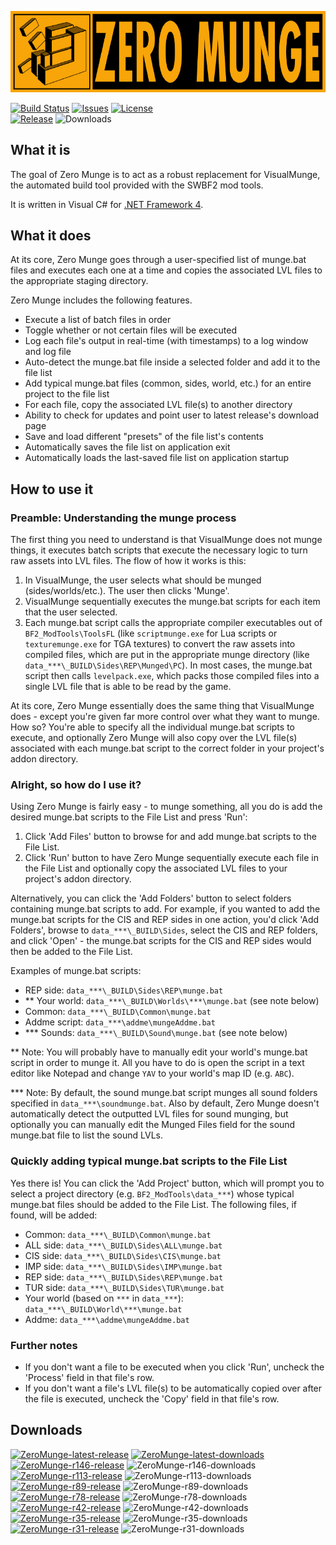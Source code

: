 ![Zero Munge](app_banner.jpg)

[![Build Status](https://travis-ci.org/marth8880/ZeroMunge.svg?branch=master&maxAge=300)](https://travis-ci.org/marth8880/ZeroMunge)
[![Issues](https://img.shields.io/github/issues/marth8880/ZeroMunge.svg?maxAge=60)](https://github.com/marth8880/ZeroMunge/issues)
[![License](https://img.shields.io/badge/License-BSD%203--Clause-blue.svg?label=license)](https://opensource.org/licenses/BSD-3-Clause)  
[![Release](https://img.shields.io/github/release/marth8880/ZeroMunge.svg?label=latest%20release&maxAge=300)](https://github.com/marth8880/ZeroMunge/releases/latest)
![Downloads](https://img.shields.io/github/downloads/marth8880/ZeroMunge/latest/total.svg?maxAge=60)



## What it is

The goal of Zero Munge is to act as a robust replacement for VisualMunge, the automated build tool provided with the SWBF2 mod tools.  

It is written in Visual C# for [.NET Framework 4](https://www.microsoft.com/en-us/download/details.aspx?id=17718).

## What it does

At its core, Zero Munge goes through a user-specified list of munge.bat files and executes each one at a time and copies the associated LVL files to the appropriate staging directory.  

Zero Munge includes the following features.

- Execute a list of batch files in order
- Toggle whether or not certain files will be executed
- Log each file's output in real-time (with timestamps) to a log window and log file
- Auto-detect the munge.bat file inside a selected folder and add it to the file list
- Add typical munge.bat files (common, sides, world, etc.) for an entire project to the file list
- For each file, copy the associated LVL file(s) to another directory
- Ability to check for updates and point user to latest release's download page
- Save and load different "presets" of the file list's contents
- Automatically saves the file list on application exit
- Automatically loads the last-saved file list on application startup

## How to use it

### Preamble: Understanding the munge process

The first thing you need to understand is that VisualMunge does not munge things, it executes batch scripts that execute the necessary logic to turn raw assets into LVL files. The flow of how it works is this: 

1. In VisualMunge, the user selects what should be munged (sides/worlds/etc.). The user then clicks 'Munge'.
2. VisualMunge sequentially executes the munge.bat scripts for each item that the user selected.
3. Each munge.bat script calls the appropriate compiler executables out of `BF2_ModTools\ToolsFL` (like `scriptmunge.exe` for Lua scripts or `texturemunge.exe` for TGA textures) to convert the raw assets into compiled files, which are put in the appropriate munge directory (like `data_***\_BUILD\Sides\REP\Munged\PC`). In most cases, the munge.bat script then calls `levelpack.exe`, which packs those compiled files into a single LVL file that is able to be read by the game.

At its core, Zero Munge essentially does the same thing that VisualMunge does - except you're given far more control over what they want to munge. How so? You're able to specify all the individual munge.bat scripts to execute, and optionally Zero Munge will also copy over the LVL file(s) associated with each munge.bat script to the correct folder in your project's addon directory.

### Alright, so how do I use it?

Using Zero Munge is fairly easy - to munge something, all you do is add the desired munge.bat scripts to the File List and press 'Run':

1. Click 'Add Files' button to browse for and add munge.bat scripts to the File List.
2. Click 'Run' button to have Zero Munge sequentially execute each file in the File List and optionally copy the associated LVL files to your project's addon directory.

Alternatively, you can click the 'Add Folders' button to select folders containing munge.bat scripts to add. For example, if you wanted to add the munge.bat scripts for the CIS and REP sides in one action, you'd click 'Add Folders', browse to `data_***\_BUILD\Sides`, select the CIS and REP folders, and click 'Open' - the munge.bat scripts for the CIS and REP sides would then be added to the File List.

Examples of munge.bat scripts:

- REP side: `data_***\_BUILD\Sides\REP\munge.bat`
- ** Your world: `data_***\_BUILD\Worlds\***\munge.bat` (see note below)
- Common: `data_***\_BUILD\Common\munge.bat`
- Addme script: `data_***\addme\mungeAddme.bat`
- *** Sounds: `data_***\_BUILD\Sound\munge.bat` (see note below)

** Note: You will probably have to manually edit your world's munge.bat script in order to munge it. All you have to do is open the script in a text editor like Notepad and change `YAV` to your world's map ID (e.g. `ABC`).

*** Note: By default, the sound munge.bat script munges all sound folders specified in `data_***\soundmunge.bat`. Also by default, Zero Munge doesn't automatically detect the outputted LVL files for sound munging, but optionally you can manually edit the Munged Files field for the sound munge.bat file to list the sound LVLs.

### Quickly adding typical munge.bat scripts to the File List

Yes there is! You can click the 'Add Project' button, which will prompt you to select a project directory (e.g. `BF2_ModTools\data_***`) whose typical munge.bat files should be added to the File List. The following files, if found, will be added:

- Common: `data_***\_BUILD\Common\munge.bat`  
- ALL side: `data_***\_BUILD\Sides\ALL\munge.bat`
- CIS side: `data_***\_BUILD\Sides\CIS\munge.bat`
- IMP side: `data_***\_BUILD\Sides\IMP\munge.bat`
- REP side: `data_***\_BUILD\Sides\REP\munge.bat`
- TUR side: `data_***\_BUILD\Sides\TUR\munge.bat`
- Your world (based on `***` in `data_***`): `data_***\_BUILD\World\***\munge.bat`
- Addme: `data_***\addme\mungeAddme.bat`

### Further notes

- If you don't want a file to be executed when you click 'Run', uncheck the 'Process' field in that file's row.
- If you don't want a file's LVL file(s) to be automatically copied over after the file is executed, uncheck the 'Copy' field in that file's row.

## Downloads

[![ZeroMunge-latest-release](https://img.shields.io/github/release/marth8880/ZeroMunge.svg?label=latest%20release&maxAge=300)](https://github.com/marth8880/ZeroMunge/releases/latest)
[![ZeroMunge-latest-downloads](https://img.shields.io/github/downloads/marth8880/ZeroMunge/latest/total.svg?maxAge=60)](https://github.com/marth8880/ZeroMunge/releases/latest)  
[![ZeroMunge-r146-release](https://img.shields.io/badge/old%20release-r146-lightgrey.svg)](https://github.com/marth8880/ZeroMunge/releases/r146)
![ZeroMunge-r146-downloads](https://img.shields.io/github/downloads/marth8880/ZeroMunge/r146/total.svg?maxAge=300)  
[![ZeroMunge-r113-release](https://img.shields.io/badge/old%20release-r113-lightgrey.svg)](https://github.com/marth8880/ZeroMunge/releases/r113)
![ZeroMunge-r113-downloads](https://img.shields.io/github/downloads/marth8880/ZeroMunge/r113/total.svg?maxAge=300)  
[![ZeroMunge-r89-release](https://img.shields.io/badge/old%20release-r89-lightgrey.svg)](https://github.com/marth8880/ZeroMunge/releases/r89)
![ZeroMunge-r89-downloads](https://img.shields.io/github/downloads/marth8880/ZeroMunge/r89/total.svg?maxAge=300)  
[![ZeroMunge-r78-release](https://img.shields.io/badge/old%20release-r78-lightgrey.svg)](https://github.com/marth8880/ZeroMunge/releases/r78)
![ZeroMunge-r78-downloads](https://img.shields.io/github/downloads/marth8880/ZeroMunge/r78/total.svg?maxAge=300)  
[![ZeroMunge-r42-release](https://img.shields.io/badge/old%20release-r42-lightgrey.svg)](https://github.com/marth8880/ZeroMunge/releases/r42)
![ZeroMunge-r42-downloads](https://img.shields.io/github/downloads/marth8880/ZeroMunge/r42/total.svg?maxAge=300)  
[![ZeroMunge-r35-release](https://img.shields.io/badge/old%20release-r35-lightgrey.svg)](https://github.com/marth8880/ZeroMunge/releases/r35)
![ZeroMunge-r35-downloads](https://img.shields.io/github/downloads/marth8880/ZeroMunge/r35/total.svg?maxAge=300)  
[![ZeroMunge-r31-release](https://img.shields.io/badge/old%20release-r31-lightgrey.svg)](https://github.com/marth8880/ZeroMunge/releases/r31)
![ZeroMunge-r31-downloads](https://img.shields.io/github/downloads/marth8880/ZeroMunge/r31/total.svg?maxAge=300)  
